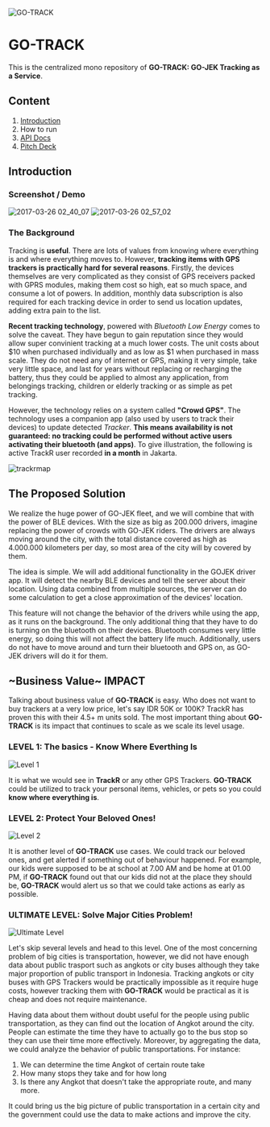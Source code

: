 ![GO-TRACK](https://cloud.githubusercontent.com/assets/7076809/24324982/b81548e6-11c2-11e7-9470-c9f7b2283e4f.png)

# GO-TRACK
This is the centralized mono repository of **GO-TRACK: GO-JEK Tracking as a Service**.

## Content
1. [Introduction](#introduction)
2. How to run
3. [API Docs](tree/master/go-track-api/README.md)
4. [Pitch Deck](PITCHDECK.pdf)

## Introduction

### Screenshot / Demo

![2017-03-26 02_40_07](https://cloud.githubusercontent.com/assets/5804679/24325566/fce5901a-11cd-11e7-9cde-aaa7df9fda10.gif)
![2017-03-26 02_57_02](https://cloud.githubusercontent.com/assets/5804679/24325653/ed9d231e-11cf-11e7-8b8b-ba62ff2e4f4d.gif)


### The Background
Tracking is **useful**. There are lots of values from knowing where everything is and where everything moves to. However, **tracking items with GPS trackers is practically hard for several reasons**. Firstly, the devices themselves are very complicated as they consist of GPS receivers packed with GPRS modules, making them cost so high, eat so much space, and consume a lot of powers. In addition, monthly data subscription is also required for each tracking device in order to send us location updates, adding extra pain to the list. 

**Recent tracking technology**, powered with *Bluetooth Low Energy* comes to solve the caveat. They have begun to gain reputation since they would allow super convinient tracking at a much lower costs. The unit costs about $10 when purchased individually and as low as $1 when purchased in mass scale. They do not need any of internet or GPS, making it very simple, take very little space, and last for years without replacing or recharging the battery, thus they could be applied to almost any application, from belongings tracking, children or elderly tracking or as simple as pet tracking.

However, the technology relies on a system called **"Crowd GPS"**. The technology uses a companion app (also used by users to track their devices) to update detected *Tracker*. **This means availability is not guaranteed: no tracking could be performed without active users activating their bluetooth (and apps)**. To give illustration, the following is active TrackR user recorded **in a month** in Jakarta.

![trackrmap](https://cloud.githubusercontent.com/assets/7076809/24319670/113f0c86-1155-11e7-875b-337cfd1ed9f0.png)

## The Proposed Solution
We realize the huge power of GO-JEK fleet, and we will combine that with the power of BLE devices. With the size as big as 200.000 drivers, imagine replacing the power of crowds with GO-JEK riders. The drivers are always moving around the city, with the total distance covered as high as 4.000.000 kilometers per day, so most area of the city will by covered by them.

The idea is simple. We will add additional functionality in the GOJEK driver app. It will detect the nearby BLE devices and tell the server about their location. Using data combined from multiple sources, the server can do some calculation to get a close approximation of the devices' location.

This feature will not change the behavior of the drivers while using the app, as it runs on the background. The only additional thing that they have to do is turning on the bluetooth on their devices. Bluetooth consumes very little energy, so doing this will not affect the battery life much. Additionally, users do not have to move around and turn their bluetooth and GPS on, as GO-JEK drivers will do it for them. 

## ~Business Value~ IMPACT
Talking about business value of **GO-TRACK** is easy. Who does not want to buy trackers at a very low price, let's say IDR 50K or 100K? TrackR has proven this with their 4.5+ m units sold. The most important thing about **GO-TRACK** is its impact that continues to scale as we scale its level usage.

### LEVEL 1: The basics - Know Where Everthing Is
![Level 1](https://cloud.githubusercontent.com/assets/7076809/24320129/8856f048-1161-11e7-8a25-fde8ed6af3d7.png)

It is what we would see in **TrackR** or any other GPS Trackers. **GO-TRACK** could be utilized to track your personal items, vehicles, or pets so you could **know where everything is**.

### LEVEL 2: Protect Your Beloved Ones!
![Level 2](https://cloud.githubusercontent.com/assets/7076809/24320144/01bd592c-1162-11e7-9fe2-0fbab3b5ac0a.png)

It is another level of **GO-TRACK** use cases. We could track our beloved ones, and get alerted if something out of behaviour happened. For example, our kids were supposed to be at school at 7.00 AM and be home at 01.00 PM, if **GO-TRACK** found out that our kids did not at the place they should be, **GO-TRACK** would alert us so that we could take actions as early as possible.

### ULTIMATE LEVEL: Solve Major Cities Problem!
![Ultimate Level](https://cloud.githubusercontent.com/assets/7076809/24320172/a74b57a4-1162-11e7-9fdb-28e288acd029.png)

Let's skip several levels and head to this level. One of the most concerning problem of big cities is transportation, however, we did not have enough data about public trasport such as angkots or city buses although they take major proportion of public transport in Indonesia. Tracking angkots or city buses with GPS Trackers would be practically impossible as it require huge costs, however tracking them with **GO-TRACK** would be practical as it is cheap and does not require maintenance.

Having data about them without doubt useful for the people using public transportation, as they can find out the location of Angkot around the city. People can estimate the time they have to actually go to the bus stop so they can use their time more effectively. Moreover, by aggregating the data, we could analyze the behavior of public transportations. For instance: 

1. We can determine the time Angkot of certain route take
2. How many stops they take and for how long
3. Is there any Angkot that doesn't take the appropriate route, and many more.

It could bring us the big picture of public transportation in a certain city and the government could use the data to make actions and improve the city.
